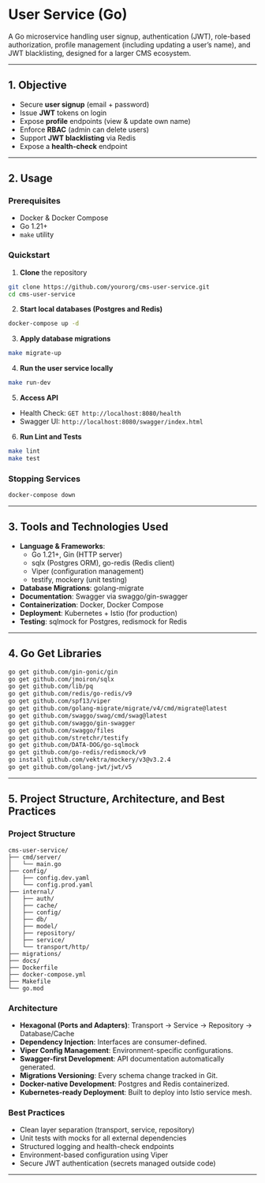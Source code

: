 # User Service (Go)

A Go microservice handling user signup, authentication (JWT), role-based authorization, profile management (including updating a user’s name), and JWT blacklisting, designed for a larger CMS ecosystem.

---

## 1. Objective

- Secure **user signup** (email + password)
- Issue **JWT** tokens on login
- Expose **profile** endpoints (view & update own name)
- Enforce **RBAC** (admin can delete users)
- Support **JWT blacklisting** via Redis
- Expose a **health-check** endpoint

---

## 2. Usage

### Prerequisites

- Docker & Docker Compose
- Go 1.21+
- `make` utility

### Quickstart

1. **Clone** the repository

```bash
git clone https://github.com/yourorg/cms-user-service.git
cd cms-user-service
```

2. **Start local databases (Postgres and Redis)**

```bash
docker-compose up -d
```

3. **Apply database migrations**

```bash
make migrate-up
```

4. **Run the user service locally**

```bash
make run-dev
```

5. **Access API**

- Health Check: `GET http://localhost:8080/health`
- Swagger UI: `http://localhost:8080/swagger/index.html`

6. **Run Lint and Tests**

```bash
make lint
make test
```

### Stopping Services

```bash
docker-compose down
```

---

## 3. Tools and Technologies Used

- **Language & Frameworks**:
    - Go 1.21+, Gin (HTTP server)
    - sqlx (Postgres ORM), go-redis (Redis client)
    - Viper (configuration management)
    - testify, mockery (unit testing)
- **Database Migrations**: golang-migrate
- **Documentation**: Swagger via swaggo/gin-swagger
- **Containerization**: Docker, Docker Compose
- **Deployment**: Kubernetes + Istio (for production)
- **Testing**: sqlmock for Postgres, redismock for Redis

---

## 4. Go Get Libraries

```bash
go get github.com/gin-gonic/gin
go get github.com/jmoiron/sqlx
go get github.com/lib/pq
go get github.com/redis/go-redis/v9
go get github.com/spf13/viper
go get github.com/golang-migrate/migrate/v4/cmd/migrate@latest
go get github.com/swaggo/swag/cmd/swag@latest
go get github.com/swaggo/gin-swagger
go get github.com/swaggo/files
go get github.com/stretchr/testify
go get github.com/DATA-DOG/go-sqlmock
go get github.com/go-redis/redismock/v9
go install github.com/vektra/mockery/v3@v3.2.4
go get github.com/golang-jwt/jwt/v5
```

---

## 5. Project Structure, Architecture, and Best Practices

### Project Structure

```
cms-user-service/
├── cmd/server/
│   └── main.go
├── config/
│   ├── config.dev.yaml
│   └── config.prod.yaml
├── internal/
│   ├── auth/
│   ├── cache/
│   ├── config/
│   ├── db/
│   ├── model/
│   ├── repository/
│   ├── service/
│   └── transport/http/
├── migrations/
├── docs/
├── Dockerfile
├── docker-compose.yml
├── Makefile
└── go.mod
```

### Architecture

- **Hexagonal (Ports and Adapters)**: Transport -> Service -> Repository -> Database/Cache
- **Dependency Injection**: Interfaces are consumer-defined.
- **Viper Config Management**: Environment-specific configurations.
- **Swagger-first Development**: API documentation automatically generated.
- **Migrations Versioning**: Every schema change tracked in Git.
- **Docker-native Development**: Postgres and Redis containerized.
- **Kubernetes-ready Deployment**: Built to deploy into Istio service mesh.

### Best Practices

- Clean layer separation (transport, service, repository)
- Unit tests with mocks for all external dependencies
- Structured logging and health-check endpoints
- Environment-based configuration using Viper
- Secure JWT authentication (secrets managed outside code)

---


